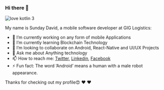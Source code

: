 ### Hi there 👋


![love kotlin 3](https://user-images.githubusercontent.com/46400048/103220127-c6059300-491f-11eb-890b-e87c36fce570.png)


My name is Sunday David, a mobile software developer at GIG Logistics:

- 🔭 I’m currently working on any form of mobile Applications
- 🌱 I’m currently learning Blockchain Technology
- 👯 I’m looking to collaborate on Android, React-Native and UI/UX Projects
- 💬 Ask me about Anything technology
- 📫 How to reach me: [Twitter](https://twitter.com/davpeter3), [Linkedin](https://www.linkedin.com/in/sunday-david-b556b9183/), [Facebook](https://web.facebook.com/david.sunday.5872/)
- ⚡ Fun fact: The word ‘Android’ means a human with a male robot appearance.

Thanks for checking out my profile:heart_eyes: :hearts: :hearts:

